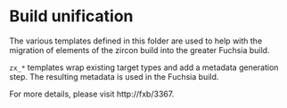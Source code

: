 # Build unification

The various templates defined in this folder are used to help with the migration
of elements of the zircon build into the greater Fuchsia build.

`zx_*` templates wrap existing target types and add a metadata generation step.
The resulting metadata is used in the Fuchsia build.

For more details, please visit http://fxb/3367.
